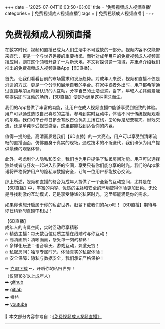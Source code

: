 +++
date = '2025-07-04T16:03:50+08:00'
title = '免费视频成人视频直播'
categories = ['免费视频成人视频直播']
tags = ['免费视频成人视频直播']
+++

# 免费视频成人视频直播

在数字时代，视频和直播已成为人们生活中不可或缺的一部分。视频内容不仅能带来娱乐，更是一个与世界连接的重要桥梁。而针对成年用户的免费视频成人视频直播应用，则在这个领域开辟了一片新天地。本文将探讨这一领域，并重点介绍我们推出的免费视频成人视频直播App【6D直播】。

首先，让我们看看目前的市场需求和发展趋势。对成年人来说，视频和直播不仅是消遣的方式，更是一个分享和展示自我的平台。在家中或者外出时，用户都希望通过直播与朋友和新认识的人互动，分享自己的生活点滴。当下，年轻人尤其偏爱能够提供即时互动的场所，【6D直播】便是为满足这种需求而生。

我们的App提供了丰富的功能，让用户在成人视频直播中能够享受到极致的体验。用户可以通过选取自己喜欢的主播，参与到实时互动中，体验不同于传统视频观看的乐趣。我们的平台每日都会有数百位优质主播在线，无论你是想要聊天、游戏交流，还是单纯享受视觉盛宴，这里都能找到适合你的内容。

值得一提的是，高清画质是我们【6D直播】的一大亮点，用户可以享受到清晰流畅的直播画面，仿佛置身于真实的现场。通过技术的不断迭代，我们确保为用户提供最佳的观感体验。

此外，考虑到个人隐私和安全，我们也为用户提供了私密房间功能。用户可以选择独处或者与好友一起进入私密的空间，享受只有你们能分享的时光。我们的App承诺将严格保护用户的隐私与数据安全，让每一位用户都能放心交流。

综上所述，视频和直播的结合为成年人提供了一个全新的互动空间，尤其是在【6D直播】中，丰富的内容、优质的主播和安全的环境使得体验更加出色。无论是寻找刺激的互动模式，还是享受静谧的私密时光，这里都能满足你的需求。

如果你也想开启属于你的私密世界，赶紧下载我们的App吧！【6D直播】期待与你在精彩的直播中相见！

【6D直播】  
成年人的专属空间，实时互动尽享精彩  
🔥 精选主播：每天数百位优质主播在线随时与你互动！  
🔥 高清画质：清晰画面，感受每一刻的精彩！  
🔥 多样化玩法：语音聊天、游戏互动，刺激无穷！  
🔥 私密房间：独享专属时光，体验真实的私密体验！  
🔥 安全保障：隐私与数据安全，我们承诺严格保护！  

➡️ [立即下载](https://down123.s3.ap-east-1.amazonaws.com/down/down.html?channelCode=blog) ⬅️，开启你的私密世界！  
（仅限18岁以上成年人）  
➡️ [github](https://aldult-live.github.io/)  
➡️ [gitlab](https://seo-09598d.gitlab.io/)  
➡️ [推特](https://x.com/wegame33)  
➡️ [youtube](https://www.youtube.com/@6Dlive)


📘 本文部分内容参考自：[《免费视频成人视频直播》](https://github.com/yuyanlive/yuyan)

---

